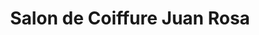 ---
title: "Salon de Coiffure Juan Rosa"
url: /pouzols/salon-de-coiffure-juan-rosa/
shop: coiffeur
---